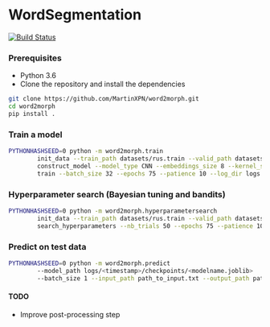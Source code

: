 # WordSegmentation

[![Build Status](https://travis-ci.com/MartinXPN/word2morph.svg?branch=master)](https://travis-ci.com/MartinXPN/word2morph)


### Prerequisites
* Python 3.6
* Clone the repository and install the dependencies
```bash
git clone https://github.com/MartinXPN/word2morph.git
cd word2morph
pip install .
```

### Train a model
```bash
PYTHONHASHSEED=0 python -m word2morph.train
        init_data --train_path datasets/rus.train --valid_path datasets/rus.valid
        construct_model --model_type CNN --embeddings_size 8 --kernel_sizes (5,5,5) --nb_filters (192,192,192) --dilations (1,1,1) --recurrent_units (64,128,256) --use_crf=True --dense_output_units 64 --dropout 0.2
        train --batch_size 32 --epochs 75 --patience 10 --log_dir logs
```

### Hyperparameter search (Bayesian tuning and bandits)
```bash
PYTHONHASHSEED=0 python -m word2morph.hyperparametersearch
        init_data --train_path datasets/rus.train --valid_path datasets/rus.valid
        search_hyperparameters --nb_trials 50 --epochs 75 --patience 10 --log_dir logs
```

### Predict on test data
```bash
PYTHONHASHSEED=0 python -m word2morph.predict
        --model_path logs/<timestamp>/checkpoints/<modelname.joblib>
        --batch_size 1 --input_path path_to_input.txt --output_path path_to_output.txt
```


#### TODO
* Improve post-processing step
